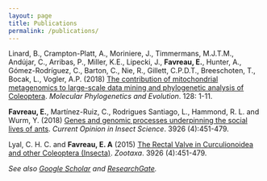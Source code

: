 ```yaml
---
layout: page
title: Publications
permalink: /publications/
---
```


Linard, B., Crampton-Platt, A., Moriniere, J., Timmermans, M.J.T.M., Andújar, C., Arribas, P., Miller, K.E., Lipecki, J., **Favreau, E.**, Hunter, A., Gómez-Rodríguez, C., Barton, C., Nie, R., Gillett, C.P.D.T., Breeschoten, T., Bocak, L., Vogler, A.P. (2018) [The contribution of mitochondrial metagenomics to large-scale data mining and phylogenetic analysis of Coleoptera](https://doi.org/10.1016/j.ympev.2018.07.008). _Molecular Phylogenetics and Evolution_. 128: 1-11.

**Favreau, E.**, Martínez-Ruiz, C., Rodrigues Santiago, L., Hammond, R. L. and Wurm, Y. (2018) [Genes and genomic processes underpinning the social lives of ants](https://doi.org/10.1016/j.cois.2017.12.001). _Current Opinion in Insect Science_. 3926 (4):451-479.

Lyal, C. H. C. and **Favreau, E. A** (2015) [The Rectal Valve in Curculionoidea and other Coleoptera (Insecta)](http://dx.doi.org/10.11646/zootaxa.3926.4.1). _Zootaxa_. 3926 (4):451-479.

_See also [Google Scholar](https://scholar.google.co.uk/citations?user=tVKGbegAAAAJ&hl=en) and [ResearchGate](https://www.researchgate.net/profile/Emeline_Favreau2)._
